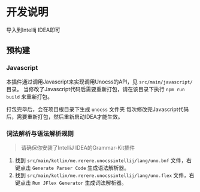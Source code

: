 # 开发说明
导入到Intellij IDEA即可

## 预构建
### Javascript
本插件通过调用Javascript来实现调用Unocss的API，见 `src/main/javascript/` 目录。
当修改了Javascript代码后需要重新打包，请在该目录下执行 `npm run build` 来重新打包。

打包完毕后，会在项目根目录下生成 `unocss` 文件夹
每次修改完Javascript代码后，需要重新打包，然后重新启动IDEA才能生效。

### 词法解析与语法解析规则
> 请确保你安装了IntelliJ IDEA的Grammar-Kit插件
1. 找到 `src/main/kotlin/me.rerere.unocssintellij/lang/uno.bnf` 文件，右键点击 `Generate Parser Code` 生成语法解析器。
2. 找到 `src/main/kotlin/me.rerere.unocssintellij/lang/uno.flex` 文件，右键点击 `Run JFlex Generator` 生成词法解析器。

